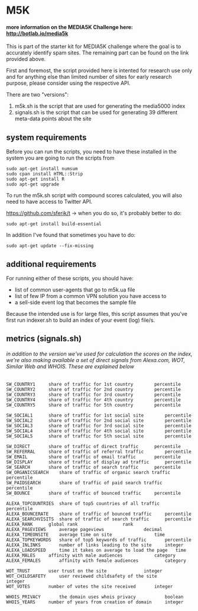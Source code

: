 # M5K

#### more information on the MEDIA5K Challenge here: http://botlab.io/media5k

This is part of the starter kit for MEDIA5K challenge where the goal is to accurately identify spam sites. The remaining part can be found on the link provided above.

First and foremost, the script provided here is intented for research use only and for anything else than limited number of sites for early research purpose, please consider using the respective API.

There are two "versions":

1) m5k.sh is the script that are used for generating the media5000 index
2) signals.sh is the script that can be used for generating 39 different meta-data points about the site


## system requirements

Before you can run the scripts, you need to have these installed in the system you are going to run the scripts from

    sudo apt-get install numsum
    sudo cpan install HTML::Strip
    sudo apt-get install R
    sudo apt-get upgrade 
    
To run the m5k.sh script with compound scores calculated, you will also need to have access to Twitter API.

https://github.com/sferik/t -> when you do so, it's probably better to do: 

    sudo apt-get install build-essential

In addition I've found that sometimes you have to do:

    sudo apt-get update --fix-missing

## additional requirements

For running either of these scripts, you should have: 

 - list of common user-agents that go to m5k.ua file
 - list of few IP from a common VPN solution you have access to 
 - a sell-side event log that becomes the sample file

Because the intended use is for large files, this script assumes that you've first run indexer.sh to build an index of your event (log) file/s. 




## metrics (signals.sh)
###### in addition to the version we've used for calculation the scores on the index, we're also making available a set of direct signals from Alexa.com, WOT, Similar Web and WHOIS. These are explained below
	
	SW_COUNTRY1		share of traffic for 1st country		percentile
	SW_COUNTRY2		share of traffic for 2nd country		percentile
	SW_COUNTRY3		share of traffic for 3rd country		percentile
	SW_COUNTRY4		share of traffic for 4th country		percentile
	SW_COUNTRY5		share of traffic for 5th country		percentile

	SW_SOCIAL1		share of traffic for 1st social site		percentile		
	SW_SOCIAL2		share of traffic for 2nd social site		percentile
	SW_SOCIAL3		share of traffic for 3rd social site		percentile
	SW_SOCIAL4		share of traffic for 4th social site		percentile
	SW_SOCIAL5		share of traffic for 5th social site		percentile

	SW_DIRECT		share of traffic of direct traffic		percentile
	SW_REFERRAL		share of traffic of referral traffic		percentile
	SW_EMAIL		share of traffic of email traffic		percentile
	SW_DISPLAY		share of traffic of display ad traffic		percentile
	SW_SEARCH		share of traffic of search traffic		percentile
	SW_ORGANICSEARCH	share of traffic of organic search traffic	percentile
	SW_PAIDSEARCH		share of traffic of paid search traffic		percentile
	SW_BOUNCE		share of traffic of bounced traffic		percentile

	ALEXA_TOPCOUNTRIES	share of top5 countries of all traffic		percentile
	ALEXA_BOUNCERATE	share of traffic of bounced traffic		percentile
	ALEXA_SEARCHVISITS	share of traffic of search traffic		percentile
	ALEXA_RANK		global rank					rank
	ALEXA_PAGEVIEWS		average pageviews				decimal
	ALEXA_TIMEONSITE	average time on site				time
	ALEXA_TOPKEYWORDS	share of top5 keywords of traffic		percentile
	ALEXA_INLINKS		number of links leading to the site		integer
	ALEXA_LOADSPEED		time it takes on average to load the page	time
	ALEXA_MALES		affinity with male audiences			category
	ALEXA_FEMALES		affinity with female audiences			category

	WOT_TRUST		user trust on the site				integer
	WOT_CHILDSAFETY		user reviewed childsafety of the site		integer		
	WOT_VOTES		number of votes the site received		integer

	WHOIS_PRIVACY		the domain uses whois privacy			boolean
	WHOIS_YEARS		number of years from creation of domain		integer


